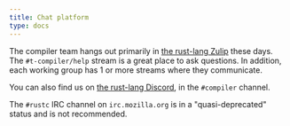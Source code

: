 ```yaml
---
title: Chat platform
type: docs
---
```

The compiler team hangs out primarily in [the rust-lang Zulip][z]
these days. The `#t-compiler/help` stream is a great place to ask
questions. In addition, each working group has 1 or more streams where
they communicate.

You can also find us on [the rust-lang Discord][d], in the `#compiler`
channel.

The `#rustc` IRC channel on `irc.mozilla.org` is in a
"quasi-deprecated" status and is not recommended.

[z]: https://rust-lang.zulipchat.com
[d]: https://discord.gg/rust-lang